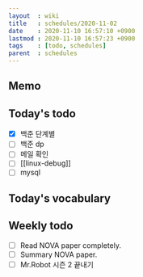 ```yaml
---
layout  : wiki
title   : schedules/2020-11-02
date    : 2020-11-10 16:57:10 +0900
lastmod : 2020-11-10 16:57:23 +0900
tags    : [todo, schedules]
parent  : schedules
---
```


## Memo
## Today's todo
 * [X] 백준 단계별
 * [ ] 백준 dp
 * [ ] 메일 확인
 * [ ] [[linux-debug]]
 * [ ] mysql

## Today's vocabulary
## Weekly todo
 * [ ] Read NOVA paper completely.
 * [ ] Summary NOVA paper.
 * [ ] Mr.Robot 시즌 2 끝내기
